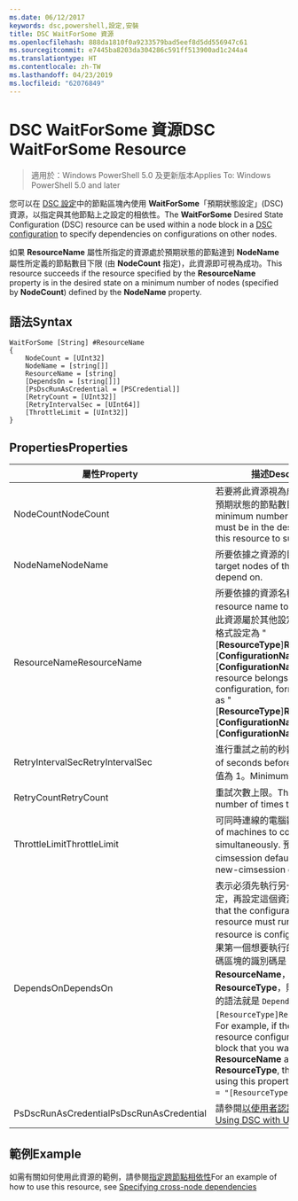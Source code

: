 ```yaml
---
ms.date: 06/12/2017
keywords: dsc,powershell,設定,安裝
title: DSC WaitForSome 資源
ms.openlocfilehash: 888da1810f0a9233579bad5eef8d5dd556947c61
ms.sourcegitcommit: e7445ba8203da304286c591ff513900ad1c244a4
ms.translationtype: HT
ms.contentlocale: zh-TW
ms.lasthandoff: 04/23/2019
ms.locfileid: "62076849"
---
```

# <a name="dsc-waitforsome-resource"></a><span data-ttu-id="aa101-103">DSC WaitForSome 資源</span><span class="sxs-lookup"><span data-stu-id="aa101-103">DSC WaitForSome Resource</span></span>

> <span data-ttu-id="aa101-104">適用於：Windows PowerShell 5.0 及更新版本</span><span class="sxs-lookup"><span data-stu-id="aa101-104">Applies To: Windows PowerShell 5.0 and later</span></span>

<span data-ttu-id="aa101-105">您可以在 [DSC 設定](../../../configurations/configurations.md)中的節點區塊內使用 **WaitForSome**「預期狀態設定」(DSC) 資源，以指定與其他節點上之設定的相依性。</span><span class="sxs-lookup"><span data-stu-id="aa101-105">The **WaitForSome** Desired State Configuration (DSC) resource can be used within a node block in a [DSC configuration](../../../configurations/configurations.md) to specify dependencies on configurations on other nodes.</span></span>

<span data-ttu-id="aa101-106">如果 **ResourceName** 屬性所指定的資源處於預期狀態的節點達到 **NodeName** 屬性所定義的節點數目下限 (由 **NodeCount** 指定)，此資源即可視為成功。</span><span class="sxs-lookup"><span data-stu-id="aa101-106">This resource succeeds if the resource specified by the **ResourceName** property is in the desired state on a minimum number of nodes (specified by **NodeCount**) defined by the **NodeName** property.</span></span>


## <a name="syntax"></a><span data-ttu-id="aa101-107">語法</span><span class="sxs-lookup"><span data-stu-id="aa101-107">Syntax</span></span>

```
WaitForSome [String] #ResourceName
{
    NodeCount = [UInt32]
    NodeName = [string[]]
    ResourceName = [string]
    [DependsOn = [string[]]]
    [PsDscRunAsCredential = [PSCredential]]
    [RetryCount = [UInt32]]
    [RetryIntervalSec = [UInt64]]
    [ThrottleLimit = [UInt32]]
}
```

## <a name="properties"></a><span data-ttu-id="aa101-108">Properties</span><span class="sxs-lookup"><span data-stu-id="aa101-108">Properties</span></span>

|  <span data-ttu-id="aa101-109">屬性</span><span class="sxs-lookup"><span data-stu-id="aa101-109">Property</span></span>  |  <span data-ttu-id="aa101-110">描述</span><span class="sxs-lookup"><span data-stu-id="aa101-110">Description</span></span>   |
|---|---|
| <span data-ttu-id="aa101-111">NodeCount</span><span class="sxs-lookup"><span data-stu-id="aa101-111">NodeCount</span></span>| <span data-ttu-id="aa101-112">若要將此資源視為成功，必須處於預期狀態的節點數目下限。</span><span class="sxs-lookup"><span data-stu-id="aa101-112">The minimum number of nodes that must be in the desired state for this resource to succeed.</span></span>|
| <span data-ttu-id="aa101-113">NodeName</span><span class="sxs-lookup"><span data-stu-id="aa101-113">NodeName</span></span>| <span data-ttu-id="aa101-114">所要依據之資源的目標節點。</span><span class="sxs-lookup"><span data-stu-id="aa101-114">The target nodes of the resource to depend on.</span></span>|
| <span data-ttu-id="aa101-115">ResourceName</span><span class="sxs-lookup"><span data-stu-id="aa101-115">ResourceName</span></span>| <span data-ttu-id="aa101-116">所要依據的資源名稱。</span><span class="sxs-lookup"><span data-stu-id="aa101-116">The resource name to depend on.</span></span> <span data-ttu-id="aa101-117">若此資源屬於其他設定，請將名稱的格式設定為 "[__ResourceType__]__ResourceName__::[__ConfigurationName__]::[__ConfigurationName__]"</span><span class="sxs-lookup"><span data-stu-id="aa101-117">If this resource belongs to a different configuration, format the name as "[__ResourceType__]__ResourceName__::[__ConfigurationName__]::[__ConfigurationName__]"</span></span>|
| <span data-ttu-id="aa101-118">RetryIntervalSec</span><span class="sxs-lookup"><span data-stu-id="aa101-118">RetryIntervalSec</span></span>| <span data-ttu-id="aa101-119">進行重試之前的秒數。</span><span class="sxs-lookup"><span data-stu-id="aa101-119">The number of seconds before retrying.</span></span> <span data-ttu-id="aa101-120">最小值為 1。</span><span class="sxs-lookup"><span data-stu-id="aa101-120">Minimum is 1.</span></span>|
| <span data-ttu-id="aa101-121">RetryCount</span><span class="sxs-lookup"><span data-stu-id="aa101-121">RetryCount</span></span>| <span data-ttu-id="aa101-122">重試次數上限。</span><span class="sxs-lookup"><span data-stu-id="aa101-122">The maximum number of times to retry.</span></span>|
| <span data-ttu-id="aa101-123">ThrottleLimit</span><span class="sxs-lookup"><span data-stu-id="aa101-123">ThrottleLimit</span></span>| <span data-ttu-id="aa101-124">可同時連線的電腦數目。</span><span class="sxs-lookup"><span data-stu-id="aa101-124">Number of machines to connect simultaneously.</span></span> <span data-ttu-id="aa101-125">預設值為 new-cimsession default。</span><span class="sxs-lookup"><span data-stu-id="aa101-125">Default is new-cimsession default.</span></span>|
| <span data-ttu-id="aa101-126">DependsOn</span><span class="sxs-lookup"><span data-stu-id="aa101-126">DependsOn</span></span> | <span data-ttu-id="aa101-127">表示必須先執行另一個資源的設定，再設定這個資源。</span><span class="sxs-lookup"><span data-stu-id="aa101-127">Indicates that the configuration of another resource must run before this resource is configured.</span></span> <span data-ttu-id="aa101-128">例如，如果第一個想要執行的資源設定指令碼區塊的識別碼是 __ResourceName__，而它的類型是 __ResourceType__，則使用這個屬性的語法就是 `DependsOn = "[ResourceType]ResourceName"`。</span><span class="sxs-lookup"><span data-stu-id="aa101-128">For example, if the ID of the resource configuration script block that you want to run first is __ResourceName__ and its type is __ResourceType__, the syntax for using this property is `DependsOn = "[ResourceType]ResourceName"`.</span></span>|
| <span data-ttu-id="aa101-129">PsDscRunAsCredential</span><span class="sxs-lookup"><span data-stu-id="aa101-129">PsDscRunAsCredential</span></span> | <span data-ttu-id="aa101-130">請參閱[以使用者認證執行 DSC](https://docs.microsoft.com/powershell/dsc/runasuser)</span><span class="sxs-lookup"><span data-stu-id="aa101-130">See [Using DSC with User Credentials](https://docs.microsoft.com/powershell/dsc/runasuser)</span></span> |

## <a name="example"></a><span data-ttu-id="aa101-131">範例</span><span class="sxs-lookup"><span data-stu-id="aa101-131">Example</span></span>

<span data-ttu-id="aa101-132">如需有關如何使用此資源的範例，請參閱[指定跨節點相依性](../../../configurations/crossNodeDependencies.md)</span><span class="sxs-lookup"><span data-stu-id="aa101-132">For an example of how to use this resource, see [Specifying cross-node dependencies](../../../configurations/crossNodeDependencies.md)</span></span>
